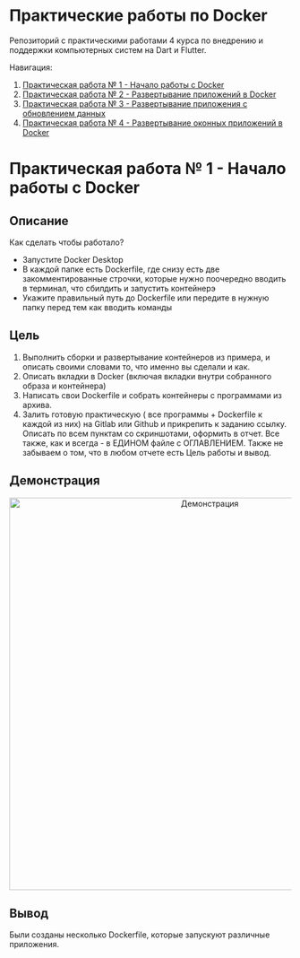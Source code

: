 # Практические работы по Docker
Репозиторий с практическими работами 4 курса по внедрению и поддержки компьютерных систем на Dart и Flutter.

Навигация:

1. [Практическая работа № 1 - Начало работы с Docker](https://github.com/Archive-of-practical-work-for-the-MPT/Homework-Docker)
2. [Практическая работа № 2 - Развертывание приложений в Docker](https://github.com/Archive-of-practical-work-for-the-MPT/Homework-Docker/tree/compose)
3. [Практическая работа № 3 - Развертывание приложения с обновлением данных](https://github.com/Archive-of-practical-work-for-the-MPT/Homework-Docker/tree/volumes-mounts)
4. [Практическая работа № 4 - Развертывание оконных приложений в Docker](https://github.com/Archive-of-practical-work-for-the-MPT/Homework-Docker/tree/xming11)

# Практическая работа № 1 - Начало работы с Docker

## Описание

Как сделать чтобы работало?
- Запустите Docker Desktop
- В каждой папке есть Dockerfile, где снизу есть две закомментированные строчки, которые нужно поочередно вводить в терминал, что сбилдить и запустить контейнерэ
- Укажите правильный путь до Dockerfile или передите в нужную папку перед тем как вводить команды
  
## Цель

1. Выполнить сборки и развертывание контейнеров из примера, и описать своими словами то, что именно вы сделали и как.
2. Описать вкладки в Docker (включая вкладки внутри собранного образа и контейнера)
3. Написать свои Doсkerfile и собрать контейнеры с программами из архива. 
4. Залить готовую практическую ( все программы + Dockerfile к каждой из них) на Gitlab или Github и прикрепить к заданию ссылку.
Описать по всем пунктам со скриншотами, оформить в отчет. Все также, как и всегда - в ЕДИНОМ файле с ОГЛАВЛЕНИЕМ. Также не забываем о том, что в любом отчете есть Цель работы и вывод.

## Демонстрация

<p align="center">
      <img src="https://github.com/user-attachments/assets/4907e36a-1f41-486a-a040-0d6b52e86f72" alt="Демонстрация" width="700">
</p>

## Вывод
Были созданы несколько Dockerfile, которые запускуют различные приложения.
